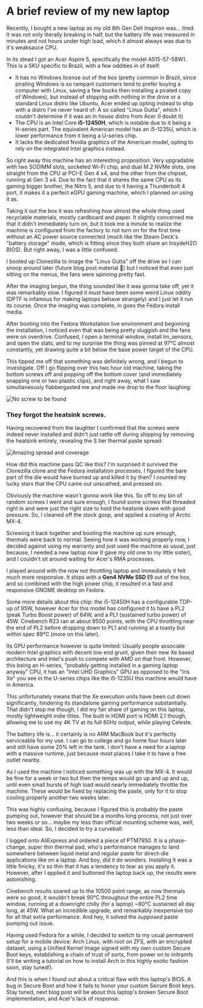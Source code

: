 # A brief review of my new laptop
Recently, I bought a new laptop as my old 8th Gen Dell Inspiron was... tired. It was not only literally breaking in half, but the battery life was measured in minutes and not hours under high load, which it almost always was due to it's weaksauce CPU.

In its stead I got an Acer Aspire 5, specifically the model A515-57-58W1. This is a SKU specific to Brazil, with a few oddities in of itself:

* It has no Windows license out of the box (pretty common in Brazil, since pirating Windows is so rampant customers tend to prefer buying a computer with Linux, saving a few bucks then installing a pirated copy of Windows), but instead of shipping with nothing in the drive or a standard Linux distro like Ubuntu, Acer ended up opting instead to ship with a distro I've never heard of: A so called "Linux Gutta", which I couldn't determine if it was an in house distro from Acer (I doubt it)
* The CPU is an Intel Core **i5-12450H**, which is notable due to it being a H-series part. The equivalent American model has an i5-1235U, which is lower performance from it being a U-series chip.
* It lacks the dedicated Nvidia graphics of the American model, opting to rely on the integrated Intel graphics instead.

So right away this machine has an interesting proposition: Very upgradable with two SODIMM slots, socketed Wi-Fi chip, and dual M.2 NVMe slots, one straight from the CPU at PCI-E Gen 4 x4, and the other from the chipset, running at Gen 3 x4. Due to the fact that it shares the same CPU as its gaming bigger brother, the Nitro 5, and due to it having a Thunderbolt 4 port, it makes it a perfect eGPU gaming machine, which I planned on using it as.

Taking it out the box it was refreshing how almost the whole thing used recyclable materials, mostly cardboard and paper. It slightly concerned me that it didn't immediately turn on, but it took me a minute to realize the machine is configured from the factory to not turn on for the first time without an AC power source connected (much like the Steam Deck's "battery storage" mode, which is fitting since they both share an InsydeH2O BIOS). But right away, I was a little confused.

I booted up Clonezilla to image the "Linux Gutta" off the drive so I can snoop around later (future blog post material 👀) but I noticed that even just sitting on the menus, the fans were spinning pretty fast.

After the imaging begun, the thing sounded like it was gonna take off, yet it was remarkably slow. I figured it must have been some weird Linux oddity (DPTF is infamous for making laptops behave strangely) and I just let it run its course. Once the imaging was complete, in goes the Fedora install media.

After booting into the Fedora Workstation live environment and beginning the installation, I noticed even that was being pretty sluggish and the fans were on overdrive. Confused, I open a terminal window, install lm_sensors, and open the stats, and to my surprise the thing was pinned at 97°C almost constantly, yet drawing quite a bit below the base power target of the CPU.

This tipped me off that something was definitely wrong, and I begun to investigate. Off I go flipping over this two hour old machine, taking the bottom screws off and popping off the bottom cover (and immediately snapping one or two plastic clips), and right away, what I saw simultaneously flabbergasted me and made me drop to the floor laughing:

<img class="mt-4" src="https://files.tabby.page/posts/acer-laptop-review/screw-missing.jpg" alt="No screw to be found"/>

### They forgot the heatsink screws.

Having recovered from the laughter I confirmed that the screws were indeed never installed and didn't just rattle off during shipping by removing the heatsink entirely, revealing the S tier thermal paste spread:

<img class="mt-4" src="https://files.tabby.page/posts/acer-laptop-review/thermal-paste-coverage.jpg" alt="Amazing spread and coverage"/>

How did this machine pass QC like this? I'm surprised it survived the Clonezilla clone and the Fedora installation processes, I figured the bare part of the die would have burned up and killed it by then? I counted my lucky stars that the CPU came out unscathed, and pressed on.

Obviously the machine wasn't gonna work like this. So off to my bin of random screws I went and sure enough, I found some screws that threaded right in and were just the right size to hold the heatsink down with good pressure. So, I cleaned off the stock goop, and applied a coating of Arctic MX-4.

Screwing it back together and booting the machine up sure enough, thermals were back to normal. Seeing how it was working properly now, I decided against using my warranty and just used the machine as usual, just because, I needed a new laptop *now* (I gave my old one to my little sister), and I couldn't sit around waiting for Acer's RMA processes.

I played around with the now not throttling laptop and immediately it felt much more responsive. It ships with a **Gen4 NVMe SSD (!)** out of the box, and so combined with the high power chip, it resulted in a fast and responsive GNOME desktop on Fedora.

Some more details about this chip: the i5-12450H has a configurable TDP-up of 95W, however Acer for this model has configured it to have a PL2 (peak Turbo Boost power) of 64W, and a PL1 (sustained turbo power) of 45W. Cinebench R23 ran at about 9500 points, with the CPU throttling near the end of PL2 before dropping down to PL1 and running at a toasty but within spec 89°C (more on this later).

Its GPU performance however is quite limited: Usually people associate modern Intel graphics with decent low end grunt, given their new Xe based architecture and Intel's push to compete with AMD on that front. However, this being an H-series, "probably getting installed in a gaming laptop anyway" CPU, it has an "Intel UHD Graphics" GPU as opposed to the "Iris Xe" you see in the U-series chips like the i5-1235U this machine would have in America.

This unfortunately means that the Xe execution units have been cut down significantly, hindering its standalone gaming performance substantially. That didn't stop me though, I did my fair share of gaming on this laptop, mostly lightweight indie titles. The built in HDMI port is HDMI 2.1 though, allowing me to use my 4K TV at its full 60Hz output, while playing Celeste.

The battery life is... it certainly is no ARM MacBook but it's perfectly serviceable for my use. I can go to college and go home four hours later and still have some 20% left in the tank. I don't have a need for a laptop with a massive runtime, just because most places I take it to have a free outlet nearby.

As I used the machine I noticed something was up with the MX-4. It would be fine for a week or two but then the temps would go up and up and up, until even small bursts of high load would nearly immediately throttle the machine. These would be fixed by replacing the paste, only for it to stop cooling properly another two weeks later.

This was highly confusing, because I figured this is probably the paste pumping out, however that should be a months long process, not just over two weeks or so... maybe my less than official mounting scheme was, well, less than ideal. So, I decided to try a curveball:

I logged onto AliExpress and ordered a piece of PTM7950. It is a phase-change, super thin thermal pad, who's performance manages to land somewhere between liquid metal and regular paste for direct-die applications like on a laptop. And boy, did it do wonders. Installing it was a little finicky, it's so thin that it has a tendency to tear as you apply it. However, after I applied it and buttoned the laptop back up, the results were astonishing.

Cinebench results soared up to the 10500 point range, as now thermals were so good, it wouldn't break 90°C throughout the entire PL2 time window, running at a downright chilly (for a laptop) ~80°C sustained all day long, at 45W. What an incredible upgrade, and remarkably inexpensive too for all that extra performance. And hey, it solved the *supposed* paste pumping out issue.

Having used Fedora for a while, I decided to switch to my usual permanent setup for a mobile device: Arch Linux, with root on ZFS, with an encrypted dataset, using a Unified Kernel Image signed with my own custom Secure Boot keys, establishing a chain of trust of sorts, from power on to initramfs (I'll be writing a tutorial on how to install Arch in this highly exotic fashion soon, stay tuned!).

And this is when I found out about a critical flaw with this laptop's BIOS. A bug in Secure Boot and how it fails to honor your custom Secure Boot keys. Stay tuned, next blog post will be about this laptop's broken Secure Boot implementation, and Acer's lack of response.

